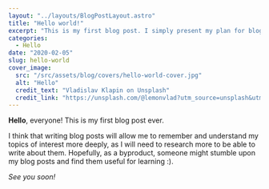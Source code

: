 ```yaml
---
layout: "../layouts/BlogPostLayout.astro"
title: "Hello world!"
excerpt: "This is my first blog post. I simply present my plan for blogging and at the same time test if the blogging framework works :)"
categories:
  - Hello
date: "2020-02-05"
slug: hello-world
cover_image:
  src: "/src/assets/blog/covers/hello-world-cover.jpg"
  alt: "Hello"
  credit_text: "Vladislav Klapin on Unsplash"
  credit_link: "https://unsplash.com/@lemonvlad?utm_source=unsplash&utm_medium=referral&utm_content=creditCopyText"
---
```


**Hello**, everyone! This is my first blog post ever.

I think that writing blog posts will allow me to remember and understand my topics of interest more deeply, as I will need to research more to be able to write about them. Hopefully, as a byproduct, someone might stumble upon my blog posts and find them useful for learning :).

_See you soon!_

